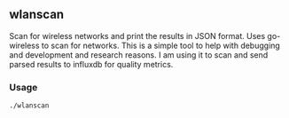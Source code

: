## wlanscan

Scan for wireless networks and print the results in JSON format. Uses go-wireless to scan for networks. This is a simple tool to help with debugging and development and research reasons. I am using it to scan and send parsed results to influxdb for quality metrics.


### Usage
```
./wlanscan
```
